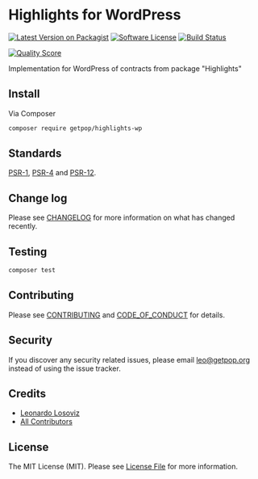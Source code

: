 # Highlights for WordPress

[![Latest Version on Packagist][ico-version]][link-packagist]
[![Software License][ico-license]](LICENSE.md)
[![Build Status][ico-travis]][link-travis]
<!--
[![Coverage Status][ico-scrutinizer]][link-scrutinizer]
-->
[![Quality Score][ico-code-quality]][link-code-quality]
<!--
[![Total Downloads][ico-downloads]][link-downloads]
-->

Implementation for WordPress of contracts from package "Highlights"

## Install

Via Composer

``` bash
composer require getpop/highlights-wp
```

<!--
## Usage

``` php
```
-->

## Standards

[PSR-1](https://www.php-fig.org/psr/psr-1), [PSR-4](https://www.php-fig.org/psr/psr-4) and [PSR-12](https://www.php-fig.org/psr/psr-12).

## Change log

Please see [CHANGELOG](CHANGELOG.md) for more information on what has changed recently.

## Testing

``` bash
composer test
```

## Contributing

Please see [CONTRIBUTING](CONTRIBUTING.md) and [CODE_OF_CONDUCT](CODE_OF_CONDUCT.md) for details.

## Security

If you discover any security related issues, please email leo@getpop.org instead of using the issue tracker.

## Credits

- [Leonardo Losoviz][link-author]
- [All Contributors][link-contributors]

## License

The MIT License (MIT). Please see [License File](LICENSE.md) for more information.

[ico-version]: https://img.shields.io/packagist/v/getpop/highlights-wp.svg?style=flat-square
[ico-license]: https://img.shields.io/badge/license-MIT-brightgreen.svg?style=flat-square
[ico-travis]: https://img.shields.io/travis/getpop/highlights-wp/master.svg?style=flat-square
[ico-scrutinizer]: https://img.shields.io/scrutinizer/coverage/g/getpop/highlights-wp.svg?style=flat-square
[ico-code-quality]: https://img.shields.io/scrutinizer/g/getpop/highlights-wp.svg?style=flat-square
[ico-downloads]: https://img.shields.io/packagist/dt/getpop/highlights-wp.svg?style=flat-square

[link-packagist]: https://packagist.org/packages/getpop/highlights-wp
[link-travis]: https://travis-ci.org/getpop/highlights-wp
[link-scrutinizer]: https://scrutinizer-ci.com/g/getpop/highlights-wp/code-structure
[link-code-quality]: https://scrutinizer-ci.com/g/getpop/highlights-wp
[link-downloads]: https://packagist.org/packages/getpop/highlights-wp
[link-author]: https://github.com/leoloso
[link-contributors]: ../../contributors
